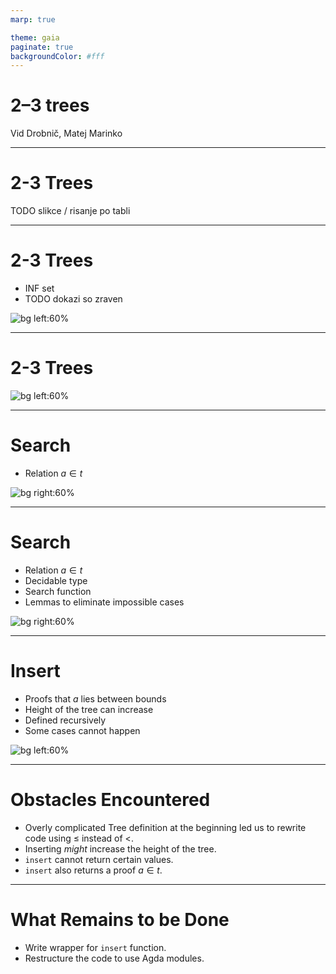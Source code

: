 ```yaml
---
marp: true

theme: gaia
paginate: true
backgroundColor: #fff
---
```


<style>
  :root {
    --color-background: #fff;
    --color-foreground: #1e1e1e;
    --color-highlight: #027acc;
    --color-dimmed: #1e1e1e;
  }
</style>

<!-- _class: lead -->

# 2–3 trees

Vid Drobnič, Matej Marinko

---

# 2-3 Trees

TODO slikce / risanje po tabli

---

# 2-3 Trees

- INF set
- TODO dokazi so zraven

![bg left:60%](2-3tree.png)

---

# 2-3 Trees

![bg left:60%](example.png)

---

# Search

- Relation $a \in t$

![bg right:60%](element.png)

---

<style>
  :root {
    --color-background: #eee;
    --color-foreground: #1e1e1e;
    --color-highlight: #027acc;
    --color-dimmed: #1e1e1e;
  }
</style>

# Search

- Relation $a \in t$
- Decidable type
- Search function
- Lemmas to eliminate impossible cases

![bg right:60%](search.png)

---

# Insert

- Proofs that $a$ lies between bounds
- Height of the tree can increase
- Defined recursively
- Some cases cannot happen

![bg left:60%](insert.png)

---

# Obstacles Encountered

- Overly complicated Tree definition at the beginning led us to rewrite code using $\leqslant$ instead of $<$.
- Inserting _might_ increase the height of the tree.
- `insert` cannot return certain values.
- `insert` also returns a proof $a \in t$.

---

# What Remains to be Done

- Write wrapper for `insert` function.
- Restructure the code to use Agda modules.

